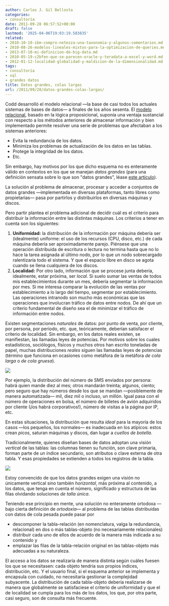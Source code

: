 ```yaml
---
author: Carlos J. Gil Bellosta
categories:
- consultoría
date: 2011-09-28 06:57:52+00:00
draft: false
lastmod: '2025-04-06T19:03:19.583835'
related:
- 2010-10-10-ibm-compro-netezza-una-taxonomia-y-algunos-comentarios.md
- 2010-08-26-modelos-lineales-mixtos-para-la-optimizacion-de-queries.md
- 2013-07-10-mi-definicion-de-big-data.md
- 2010-05-19-c2bfen-que-se-parecen-oracle-y-teradata-a-excel-y-word.md
- 2012-01-12-localidad-globalidad-y-maldicion-de-la-dimensionalidad.md
tags:
- consultoría
- sql
- grandes datos
title: Datos grandes, colas largas
url: /2011/09/28/datos-grandes-colas-largas/
---
```


Codd desarrolló el modelo relacional —la base de casi todos los actuales sistemas de bases de datos— a finales de los años sesenta. El [modelo relacional](http://en.wikipedia.org/wiki/Relational_model), basado en la lógica proposicional, suponía una ventaja sustancial con respecto a los métodos anteriores de almacenar información y bien implementado permite resolver una serie de problemas que afectaban a los sistemas anteriores:

* Evita la redundancia de los datos.
* Minimiza los problemas de actualización de los datos en las tablas.
* Protege la integridad de los datos.
* Etc.

Sin embargo, hay motivos por los que dicho esquema no es enteramente válido en contextos en los que se manejan _datos grandes_ (para una definición sensata sobre lo que son "datos grandes", léase [este artículo](http://queue.acm.org/detail.cfm?id=1563874)).

La solución al problema de almacenar, procesar y acceder a conjuntos de datos grandes —implementada en diversas plataformas, tanto libres como propietarias— pasa por partirlos y distribuirlos en diversas máquinas y discos.

Pero partir plantea el problema adicional de decidir cuál es el criterio para distribuir la información entre las distintas máquinas. Los criterios a tener en cuenta son los siguientes:



1. **Uniformidad:** la distribución de la información por máquina debería ser (idealmente) uniforme: el uso de los recursos (CPU, disco, etc.) de cada máquina debería ser aproximadamente parejo. Piénsese que una operación distribuida de escritura o lectura no termina hasta que no lo hace la tarea asignada al último nodo, por lo que un nodo sobrecargado ralentizaría todo el sistema. Y que el espacio libre en disco se agota cuando se llena cualquiera de los discos.
2. **Localidad:** Por otro lado, información que se procese junta debería, idealmente, estar próxima, ser _local_. Si suelo sumar las ventas de todos mis establecimientos durante un mes, debería segmentar la información por mes. Si me interesa comparar la evolución de las ventas por establecimiento a lo largo del tiempo, segmentar por establecimiento. Las operaciones intranodo son mucho más económicas que las operaciones que involucran tráfico de datos entre nodos. De ahí que un criterio fundamental de diseño sea el de minimizar el tráfico de información entre nodos.

Existen segmentaciones _naturales_ de datos: por punto de venta, por cliente, por persona, por periodo, etc. que, teóricamente, deberían satisfacer el criterio de localidad. Sin embargo, en los datos reales existen, se manifiestan, las llamadas leyes de potencias. Por motivos sobre los cuales estadísticos, sociólogos, físicos y muchos otros han escrito toneladas de papel, muchas distribuciones _reales_ siguen las llamadas leyes de potencias (término que funciona en ocasiones como metáfora de la metáfora _de cola larga_ o _de cola gruesa_).

[![](/wp-uploads/2011/09/Long_tail.png#center)
](/wp-uploads/2011/09/Long_tail.png#center)

Por ejemplo, la distribución del número de SMS enviados por persona: habrá quien mande diez al mes; otros mandarán treinta; algunos, ciento; pero seguro que hay números desde los que se mandan —posiblemente de manera automatizada— mil, diez mil o incluso, un millón. Igual pasa con el número de operaciones en bolsa, el número de billetes de avión adquiridos por cliente (¡los habrá corporativos!), número de visitas a la página por IP, etc.

En estas situaciones, la distribución que resulta _ideal_ para la mayoría de los casos —los pequeños, los normales— es inadecuada en los atípicos: estos crean _picos_, saturan máquinas y discos, dan lugar a _cuellos de botella_.

Tradicionalmente, quienes diseñan bases de datos adoptan una visión _vertical_ de las tablas: las columnas tienen su función, son clave primaria, forman parte de un índice secundario, son atributos o clave externa de otra tabla. Y esas propiedades se extienden a todos los registros de la tabla.


[![](/wp-uploads/2011/09/Star-schema-example.png#center)
](/wp-uploads/2011/09/Star-schema-example.png#center)


Estoy convencido de que los datos grandes exigen una visión no únicamente vertical sino también _horizontal_, más próxima al contenido, a los datos, que tenga en cuenta el número, significado y estructura de las filas olvidando soluciones _de talla única_.

Teniendo ese principio en mente, una solución no enteramente ortodoxa —bajo cierta definición de _ortodoxia_— al problema de las tablas distribuidas con datos de cola pesada puede pasar por



* descomponer la tabla-relación (en nomenclatura, valga la redundancia, relacional) en dos o más tablas-objeto (no necesariamente relacionales)
* distribuir cada uno de ellos de acuerdo de la manera más indicada a su contenido y
* emplazar las filas de la tabla-relación original en las tablas-objeto más adecuadas a su naturaleza.

El acceso a los datos se realizaría de manera distinta según cuáles fuesen los que se necesitasen: cada objeto tendría sus propios índices, distribución, etc. Y el usuario final, si el esquema anterior se implementa y encapsula con cuidado, no necesitaría gestionar la complejidad subyacente. La distribución de cada tabla-objeto debería realizarse de manera que globalmente se satisfaciese el criterio de uniformidad y que el de localidad se cumpla para los más de los datos, los que, por otra parte, casi seguro, son de consulta más frecuente.